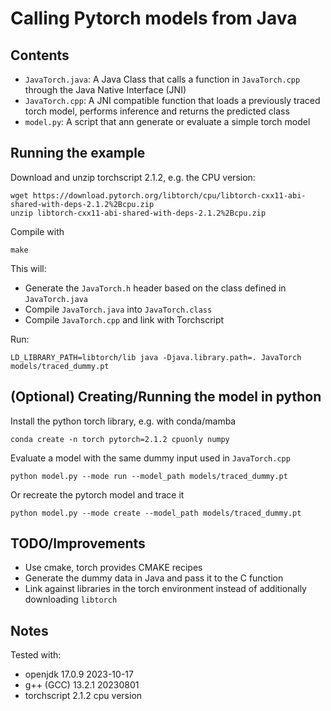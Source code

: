 # Calling Pytorch models from Java

## Contents

- `JavaTorch.java`: A Java Class that calls a function in `JavaTorch.cpp` through the Java Native Interface (JNI)
- `JavaTorch.cpp`: A JNI compatible function  that loads a previously traced torch model, performs inference and returns the predicted class
- `model.py`: A script that ann generate or evaluate a simple torch model

## Running the example

Download and unzip torchscript 2.1.2, e.g. the CPU version:

    wget https://download.pytorch.org/libtorch/cpu/libtorch-cxx11-abi-shared-with-deps-2.1.2%2Bcpu.zip
    unzip libtorch-cxx11-abi-shared-with-deps-2.1.2%2Bcpu.zip

Compile with

    make

This will:

- Generate the `JavaTorch.h` header based on the class defined in `JavaTorch.java`
- Compile `JavaTorch.java` into `JavaTorch.class`
- Compile `JavaTorch.cpp` and link with Torchscript

Run: 

    LD_LIBRARY_PATH=libtorch/lib java -Djava.library.path=. JavaTorch models/traced_dummy.pt


## (Optional) Creating/Running the model in python

Install the python torch library, e.g. with conda/mamba

    conda create -n torch pytorch=2.1.2 cpuonly numpy

Evaluate a model with the same dummy input used in `JavaTorch.cpp`

    python model.py --mode run --model_path models/traced_dummy.pt

Or recreate the pytorch model and trace it

    python model.py --mode create --model_path models/traced_dummy.pt

## TODO/Improvements

- Use cmake, torch provides CMAKE recipes
- Generate the dummy data in Java and pass it to the C function
- Link against libraries in the torch environment instead of additionally downloading `libtorch`

## Notes

Tested with:

- openjdk 17.0.9 2023-10-17
- g++ (GCC) 13.2.1 20230801
- torchscript 2.1.2 cpu version
